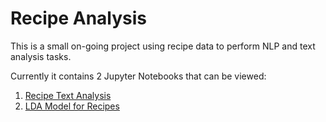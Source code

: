 # Recipe Analysis

This is a small on-going project using recipe data to perform NLP and text analysis tasks.

Currently it contains 2 Jupyter Notebooks that can be viewed:
1. [Recipe Text Analysis](https://github.com/geddoman/recipe-analysis/blob/master/RecipeTextAnalysis.ipynb)
2. [LDA Model for Recipes](https://github.com/geddoman/recipe-analysis/blob/master/LDAModel.ipynb)